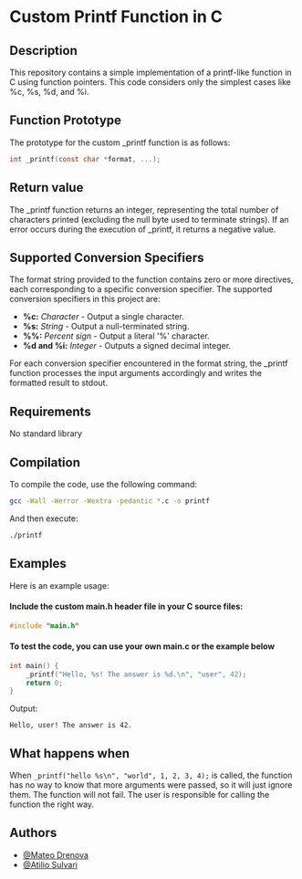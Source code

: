 # Custom Printf Function in C

## Description

This repository contains a simple implementation of a printf-like function in C using function pointers. This code considers only the simplest cases like %c, %s, %d, and %i.

## Function Prototype
The prototype for the custom _printf function is as follows:
```c
int _printf(const char *format, ...);
```

## Return value
The _printf function returns an integer, representing the total number of characters printed (excluding the null byte used to terminate strings). If an error occurs during the execution of _printf, it returns a negative value.

## Supported Conversion Specifiers

 The format string provided to the function contains zero or more directives, each corresponding to a specific conversion specifier. The supported conversion specifiers in this project are:

* **%c:** *Character* - Output a single character.
* **%s:** *String* - Output a null-terminated string.
* **%%:** *Percent sign* - Output a literal '%' character.
* **%d and %i:** *Integer* - Outputs a signed decimal integer.

For each conversion specifier encountered in the format string, the _printf function processes the input arguments accordingly and writes the formatted result to stdout. 

## Requirements
No standard library

## Compilation

To compile the code, use the following command:

```bash
gcc -Wall -Werror -Wextra -pedantic *.c -o printf
```
And then execute:
```bash
./printf
```

## Examples
Here is an example usage:
#### Include the custom main.h header file in your C source files:
```c
#include "main.h"
```
#### To test the code, you can use your own main.c or the example below

```c
int main() {
    _printf("Hello, %s! The answer is %d.\n", "user", 42);
    return 0;
}
```
Output:
```
Hello, user! The answer is 42.
```
## What happens when
When ``` _printf("hello %s\n", "world", 1, 2, 3, 4); ``` 
is called, the function has no way to know that more arguments were passed, so it will just ignore them. The function will not fail. The user is responsible for calling the function the right way.




## Authors

- [@Mateo Drenova](https://www.github.com/MDrenova)
- [@Atilio Sulvari](https://www.github.com/a7il10/)


